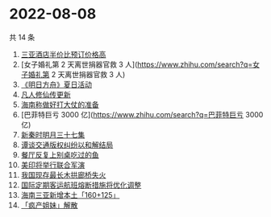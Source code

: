 # 2022-08-08

共 14 条

<!-- BEGIN -->
<!-- 最后更新时间 Mon Aug 08 2022 11:05:57 GMT+0800 (China Standard Time) -->

1. [三亚酒店半价比预订价格高](https://www.zhihu.com/search?q=三亚酒店半价比预订价格高)
1. [女子婚礼第 2 天离世捐器官救 3 人](https://www.zhihu.com/search?q=女子婚礼第 2 天离世捐器官救 3 人)
1. [《明日方舟》夏日活动](https://www.zhihu.com/search?q=《明日方舟》夏日活动)
1. [凡人修仙传更新](https://www.zhihu.com/search?q=凡人修仙传更新)
1. [海南称做好打大仗的准备](https://www.zhihu.com/search?q=海南称做好打大仗的准备)
1. [巴菲特巨亏 3000 亿](https://www.zhihu.com/search?q=巴菲特巨亏 3000 亿)
1. [新秦时明月三十七集](https://www.zhihu.com/search?q=新秦时明月三十七集)
1. [谭谈交通版权纠纷以和解结局](https://www.zhihu.com/search?q=谭谈交通版权纠纷以和解结局)
1. [餐厅反复上别桌吃过的鱼](https://www.zhihu.com/search?q=餐厅反复上别桌吃过的鱼)
1. [美印将举行联合军演](https://www.zhihu.com/search?q=美印将举行联合军演)
1. [我国现存最长木拱廊桥失火](https://www.zhihu.com/search?q=我国现存最长木拱廊桥失火)
1. [国际定期客运航班熔断措施将优化调整](https://www.zhihu.com/search?q=国际定期客运航班熔断措施将优化调整)
1. [海南三亚新增本土「160+125」](https://www.zhihu.com/search?q=海南三亚新增本土「160+125」)
1. [「疯产姐妹」解散](https://www.zhihu.com/search?q=「疯产姐妹」解散)

<!-- END -->
